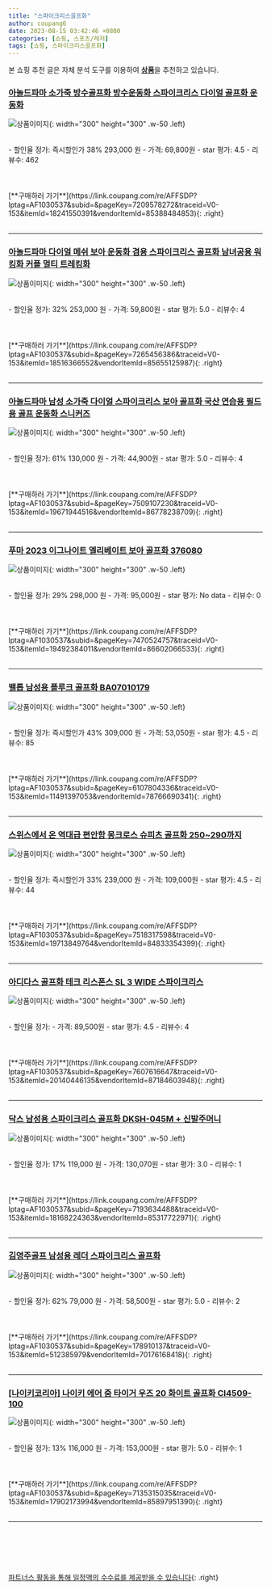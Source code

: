 ```yaml
---
title: "스파이크리스골프화"
author: coupang6
date: 2023-08-15 03:42:46 +0800
categories: [쇼핑, 스포츠/레저]
tags: [쇼핑, 스파이크리스골프화]
---
```


본 쇼핑 추천 글은 자체 분석 도구를 이용하여 [**상품**](https://link.coupang.com/a/bao1ui)을 추천하고 있습니다.

### [아놀드파마 소가죽 방수골프화 방수운동화 스파이크리스 다이얼 골프화 운동화](https://link.coupang.com/re/AFFSDP?lptag=AF1030537&subid=&pageKey=7209578272&traceid=V0-153&itemId=18241550391&vendorItemId=85388484853)

![상품이미지](https://thumbnail6.coupangcdn.com/thumbnails/remote/230x230ex/image/vendor_inventory/5902/0d9259f563d521d6787074bac7cc711a996490456dd124d4f6ae91d4be39.jpg){: width="300" height="300" .w-50 .left}


<br>
- 할인율 정가: 즉시할인가 38%  293,000   원
- 가격: 69,800원
- star 평가: 4.5
- 리뷰수: 462
<br>
<br>
<br>
<br>
[**구매하러 가기**](https://link.coupang.com/re/AFFSDP?lptag=AF1030537&subid=&pageKey=7209578272&traceid=V0-153&itemId=18241550391&vendorItemId=85388484853){: .right}
<br>
<br>

---

### [아놀드파마 다이얼 메쉬 보아 운동화 겸용 스파이크리스 골프화 남녀공용 워킹화 커플 멀티 트레킹화](https://link.coupang.com/re/AFFSDP?lptag=AF1030537&subid=&pageKey=7265456386&traceid=V0-153&itemId=18516366552&vendorItemId=85655125987)

![상품이미지](https://thumbnail7.coupangcdn.com/thumbnails/remote/230x230ex/image/vendor_inventory/3123/c7b1053c8602596657feef462e4d6521a42090ee20f7a5ad216f9ab73d8c.jpg){: width="300" height="300" .w-50 .left}


<br>
- 할인율 정가: 32%  253,000   원
- 가격: 59,800원
- star 평가: 5.0
- 리뷰수: 4
<br>
<br>
<br>
<br>
[**구매하러 가기**](https://link.coupang.com/re/AFFSDP?lptag=AF1030537&subid=&pageKey=7265456386&traceid=V0-153&itemId=18516366552&vendorItemId=85655125987){: .right}
<br>
<br>

---

### [아놀드파마 남성 소가죽 다이얼 스파이크리스 보아 골프화 국산 연습용 필드용 골프 운동화 스니커즈](https://link.coupang.com/re/AFFSDP?lptag=AF1030537&subid=&pageKey=7509107230&traceid=V0-153&itemId=19671944516&vendorItemId=86778238709)

![상품이미지](https://thumbnail9.coupangcdn.com/thumbnails/remote/230x230ex/image/vendor_inventory/a656/000787fc8a62fa8237b4ec8f1328d638818ab165ca1381f1e17996c599af.jpg){: width="300" height="300" .w-50 .left}


<br>
- 할인율 정가: 61%  130,000   원
- 가격: 44,900원
- star 평가: 5.0
- 리뷰수: 4
<br>
<br>
<br>
<br>
[**구매하러 가기**](https://link.coupang.com/re/AFFSDP?lptag=AF1030537&subid=&pageKey=7509107230&traceid=V0-153&itemId=19671944516&vendorItemId=86778238709){: .right}
<br>
<br>

---

### [푸마 2023 이그나이트 엘리베이트 보아 골프화 376080](https://link.coupang.com/re/AFFSDP?lptag=AF1030537&subid=&pageKey=7470524757&traceid=V0-153&itemId=19492384011&vendorItemId=86602066533)

![상품이미지](https://thumbnail6.coupangcdn.com/thumbnails/remote/230x230ex/image/vendor_inventory/3c22/c2e63f377c10381fdba638abc3d32b95905fbd8fd4f1d2c14cc7a279a0bb.jpg){: width="300" height="300" .w-50 .left}


<br>
- 할인율 정가: 29%  298,000   원
- 가격: 95,000원
- star 평가: No data
- 리뷰수: 0
<br>
<br>
<br>
<br>
[**구매하러 가기**](https://link.coupang.com/re/AFFSDP?lptag=AF1030537&subid=&pageKey=7470524757&traceid=V0-153&itemId=19492384011&vendorItemId=86602066533){: .right}
<br>
<br>

---

### [밸롭 남성용 플루크 골프화 BA07010179](https://link.coupang.com/re/AFFSDP?lptag=AF1030537&subid=&pageKey=6107804336&traceid=V0-153&itemId=11491397053&vendorItemId=78766690341)

![상품이미지](https://thumbnail10.coupangcdn.com/thumbnails/remote/230x230ex/image/retail/images/2021/10/05/15/5/917f04ea-c821-4b95-9acd-880ccb0751b6.jpg){: width="300" height="300" .w-50 .left}


<br>
- 할인율 정가: 즉시할인가 43%  309,000   원
- 가격: 53,050원
- star 평가: 4.5
- 리뷰수: 85
<br>
<br>
<br>
<br>
[**구매하러 가기**](https://link.coupang.com/re/AFFSDP?lptag=AF1030537&subid=&pageKey=6107804336&traceid=V0-153&itemId=11491397053&vendorItemId=78766690341){: .right}
<br>
<br>

---

### [스위스에서 온 역대급 편안함 몽크로스 슈피츠 골프화 250~290까지](https://link.coupang.com/re/AFFSDP?lptag=AF1030537&subid=&pageKey=7518317598&traceid=V0-153&itemId=19713849764&vendorItemId=84833354399)

![상품이미지](https://thumbnail6.coupangcdn.com/thumbnails/remote/230x230ex/image/vendor_inventory/0cf6/3d3f97ba4f2aa66bf7e5db8d2cfb22b9db2e26edf1c4a4d34093012784a0.jpg){: width="300" height="300" .w-50 .left}


<br>
- 할인율 정가: 즉시할인가 33%  239,000   원
- 가격: 109,000원
- star 평가: 4.5
- 리뷰수: 44
<br>
<br>
<br>
<br>
[**구매하러 가기**](https://link.coupang.com/re/AFFSDP?lptag=AF1030537&subid=&pageKey=7518317598&traceid=V0-153&itemId=19713849764&vendorItemId=84833354399){: .right}
<br>
<br>

---

### [아디다스 골프화 테크 리스폰스 SL 3 WIDE 스파이크리스](https://link.coupang.com/re/AFFSDP?lptag=AF1030537&subid=&pageKey=7607616647&traceid=V0-153&itemId=20140446135&vendorItemId=87184603948)

![상품이미지](https://thumbnail7.coupangcdn.com/thumbnails/remote/230x230ex/image/vendor_inventory/eb36/cc4f4bc967d0612dce1569e3709a92362203a4cedb93c3f97c39e2cfb116.jpg){: width="300" height="300" .w-50 .left}


<br>
- 할인율 정가: 
- 가격: 89,500원
- star 평가: 4.5
- 리뷰수: 4
<br>
<br>
<br>
<br>
[**구매하러 가기**](https://link.coupang.com/re/AFFSDP?lptag=AF1030537&subid=&pageKey=7607616647&traceid=V0-153&itemId=20140446135&vendorItemId=87184603948){: .right}
<br>
<br>

---

### [닥스 남성용 스파이크리스 골프화 DKSH-045M + 신발주머니](https://link.coupang.com/re/AFFSDP?lptag=AF1030537&subid=&pageKey=7193634488&traceid=V0-153&itemId=18168224363&vendorItemId=85317722971)

![상품이미지](https://thumbnail6.coupangcdn.com/thumbnails/remote/230x230ex/image/rs_quotation_api/veaopahg/142524cdd5ba43c9abe3b7b3695cef9c.jpg){: width="300" height="300" .w-50 .left}


<br>
- 할인율 정가: 17%  119,000   원
- 가격: 130,070원
- star 평가: 3.0
- 리뷰수: 1
<br>
<br>
<br>
<br>
[**구매하러 가기**](https://link.coupang.com/re/AFFSDP?lptag=AF1030537&subid=&pageKey=7193634488&traceid=V0-153&itemId=18168224363&vendorItemId=85317722971){: .right}
<br>
<br>

---

### [김영주골프 남성용 레더 스파이크리스 골프화](https://link.coupang.com/re/AFFSDP?lptag=AF1030537&subid=&pageKey=178910137&traceid=V0-153&itemId=512385979&vendorItemId=70176168418)

![상품이미지](https://thumbnail8.coupangcdn.com/thumbnails/remote/230x230ex/image/vendor_inventory/images/2019/01/22/11/0/bcd30233-bd10-4cdd-a09c-c8b6d4350e5b.jpg){: width="300" height="300" .w-50 .left}


<br>
- 할인율 정가: 62%  79,000   원
- 가격: 58,500원
- star 평가: 5.0
- 리뷰수: 2
<br>
<br>
<br>
<br>
[**구매하러 가기**](https://link.coupang.com/re/AFFSDP?lptag=AF1030537&subid=&pageKey=178910137&traceid=V0-153&itemId=512385979&vendorItemId=70176168418){: .right}
<br>
<br>

---

### [[나이키코리아] 나이키 에어 줌 타이거 우즈 20 화이트 골프화 CI4509-100](https://link.coupang.com/re/AFFSDP?lptag=AF1030537&subid=&pageKey=7135315035&traceid=V0-153&itemId=17902173994&vendorItemId=85897951390)

![상품이미지](https://thumbnail7.coupangcdn.com/thumbnails/remote/230x230ex/image/vendor_inventory/3550/2e95a9327ec4fd7f77e7c5369b923e205b484f57774ddd2ec31c78338958.jpg){: width="300" height="300" .w-50 .left}


<br>
- 할인율 정가: 13%  116,000   원
- 가격: 153,000원
- star 평가: 5.0
- 리뷰수: 1
<br>
<br>
<br>
<br>
[**구매하러 가기**](https://link.coupang.com/re/AFFSDP?lptag=AF1030537&subid=&pageKey=7135315035&traceid=V0-153&itemId=17902173994&vendorItemId=85897951390){: .right}
<br>
<br>

---
<br><br><br><br><br> [파트너스 활동을 통해 일정액의 수수료를 제공받을 수 있습니다](https://link.coupang.com/a/bao1ui){: .right}